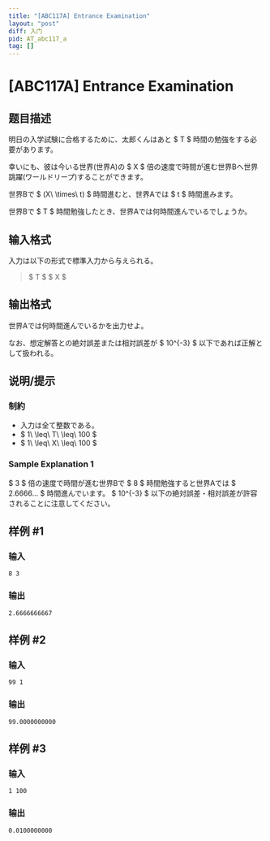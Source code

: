 ```yaml
---
title: "[ABC117A] Entrance Examination"
layout: "post"
diff: 入门
pid: AT_abc117_a
tag: []
---
```


# [ABC117A] Entrance Examination

## 题目描述

[problemUrl]: https://atcoder.jp/contests/abc117/tasks/abc117_a

明日の入学試験に合格するために、太郎くんはあと $ T $ 時間の勉強をする必要があります。

幸いにも、彼は今いる世界(世界A)の $ X $ 倍の速度で時間が進む世界Bへ世界跳躍(ワールドリープ)することができます。

世界Bで $ (X\ \times\ t) $ 時間進むと、世界Aでは $ t $ 時間進みます。

世界Bで $ T $ 時間勉強したとき、世界Aでは何時間進んでいるでしょうか。

## 输入格式

入力は以下の形式で標準入力から与えられる。

> $ T $ $ X $

## 输出格式

世界Aでは何時間進んでいるかを出力せよ。

なお、想定解答との絶対誤差または相対誤差が $ 10^{-3} $ 以下であれば正解として扱われる。

## 说明/提示

### 制約

- 入力は全て整数である。
- $ 1\ \leq\ T\ \leq\ 100 $
- $ 1\ \leq\ X\ \leq\ 100 $

### Sample Explanation 1

$ 3 $ 倍の速度で時間が進む世界Bで $ 8 $ 時間勉強すると世界Aでは $ 2.6666... $ 時間進んでいます。 $ 10^{-3} $ 以下の絶対誤差・相対誤差が許容されることに注意してください。

## 样例 #1

### 输入

```
8 3
```

### 输出

```
2.6666666667
```

## 样例 #2

### 输入

```
99 1
```

### 输出

```
99.0000000000
```

## 样例 #3

### 输入

```
1 100
```

### 输出

```
0.0100000000
```

